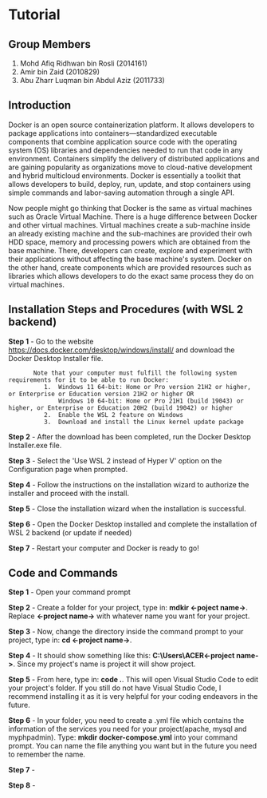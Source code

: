 # Tutorial

## Group Members

1. Mohd Afiq Ridhwan bin Rosli (2014161)
2. Amir bin Zaid (2010829)
3. Abu Zharr Luqman bin Abdul Aziz (2011733)

## Introduction
Docker is an open source containerization platform. It allows developers to package applications into containers—standardized executable components that combine application source code with the operating system (OS) libraries and dependencies needed to run that code in any environment. Containers simplify the delivery of distributed applications and are gaining popularity as organizations move to cloud-native development and hybrid multicloud environments. Docker is essentially a toolkit that allows developers to build, deploy, run, update, and stop containers using simple commands and labor-saving automation through a single API.

Now people might go thinking that Docker is the same as virtual machines such as Oracle Virtual Machine. There is a huge difference between Docker and other virtual machines. Virtual machines create a sub-machine inside an already existing machine and the sub-machines are provided their owh HDD space, memory and processing powers which are obtained from the base machine. There, developers can create, explore and experiment with their applications without affecting the base machine's system. Docker on the other hand, create components which are provided resources such as libraries which allows developers to do the exact same process they do on virtual machines.

##  Installation Steps and Procedures (with WSL 2 backend)
__Step 1__  - Go to the website https://docs.docker.com/desktop/windows/install/ and download the Docker Desktop Installer file.
           
           Note that your computer must fulfill the following system requirements for it to be able to run Docker:
              1.  Windows 11 64-bit: Home or Pro version 21H2 or higher, or Enterprise or Education version 21H2 or higher OR
                  Windows 10 64-bit: Home or Pro 21H1 (build 19043) or higher, or Enterprise or Education 20H2 (build 19042) or higher
              2.  Enable the WSL 2 feature on Windows
              3.  Download and install the Linux kernel update package
              
__Step 2__  - After the download has been completed, run the Docker Desktop Installer.exe file.

__Step 3__  - Select the 'Use WSL 2 instead of Hyper V' option on the Configuration page when prompted.

__Step 4__  - Follow the instructions on the installation wizard to authorize the installer and proceed with the install.

__Step 5__  - Close the installation wizard when the installation is successful.

__Step 6__  - Open the Docker Desktop installed and complete the installation of WSL 2 backend (or update if needed)

__Step 7__  - Restart your computer and Docker is ready to go! 

## Code and Commands
__Step 1__  - Open your command prompt

__Step 2__  - Create a folder for your project, type in: __mdkir <-poject name->__. Replace __<-project name->__ with whatever name you want for your project.

__Step 3__  - Now, change the directory inside the command prompt to your project, type in: __cd <-project name->__.

__Step 4__  - It should show something like this: __C:\Users\ACER\<-project name->__. Since my project's name is project it will show project.

__Step 5__  - From here, type in: __code .__. This will open Visual Studio Code to edit your project's folder. If you still do not have Visual Studio Code, I recommend installing it as it is very helpful for your coding endeavors in the future.

__Step 6__  - In your folder, you need to create a .yml file which contains the information of the services you need for your project(apache, mysql and myphpadmin). Type: __mkdir docker-compose.yml__ into your command prompt. You can name the file anything you want but in the future you need to remember the name.

__Step 7__  - 

__Step 8__  - 


